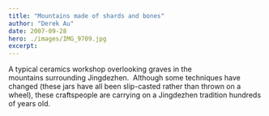 ```yaml
---
title: "Mountains made of shards and bones"
author: "Derek Au"
date: 2007-09-28
hero: ./images/IMG_9709.jpg
excerpt: 
---
```


A typical ceramics workshop overlooking graves in the mountains surrounding Jingdezhen.  Although some techniques have changed (these jars have all been slip-casted rather than thrown on a wheel), these craftspeople are carrying on a Jingdezhen tradition hundreds of years old.

